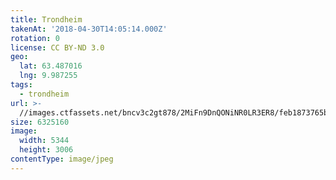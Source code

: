 ```yaml
---
title: Trondheim
takenAt: '2018-04-30T14:05:14.000Z'
rotation: 0
license: CC BY-ND 3.0
geo:
  lat: 63.487016
  lng: 9.987255
tags:
  - trondheim
url: >-
  //images.ctfassets.net/bncv3c2gt878/2MiFn9DnQONiNR0LR3ER8/feb1873765b519ea5a709653293f0851/trondheim_41943885871_o
size: 6325160
image:
  width: 5344
  height: 3006
contentType: image/jpeg
---
```



